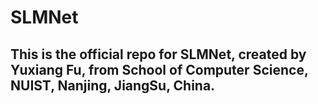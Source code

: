 # SLMNet
<h2>This is the official repo for SLMNet, created by Yuxiang Fu, from School of Computer Science, NUIST, Nanjing, JiangSu, China.</h2>


